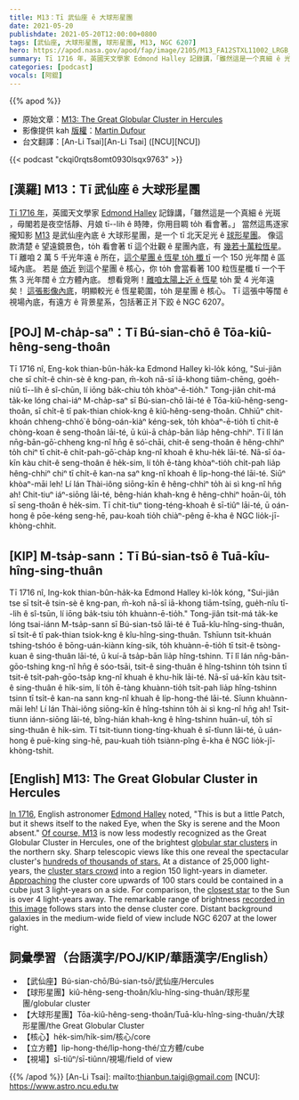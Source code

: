 ```yaml
---
title: M13：Tī 武仙座 ê 大球形星團
date: 2021-05-20
publishdate: 2021-05-20T12:00:00+0800
tags: [武仙座, 大球形星團, 球形星團, M13, NGC 6207]
hero: https://apod.nasa.gov/apod/fap/image/2105/M13_FA12STXL11002_LRGB_2021-05.jpg
summary: Tī 1716 年，英國天文學家 Edmond Halley 記錄講，「雖然這是一个真細 ê 光斑 ，毋閣若是夜空恬靜、月娘 tī--lih ê 時陣，你用目睭 to̍h 看會著。」
categories: [podcast]
vocals: [阿錕]
---
```


{{% apod %}}

- 原始文章：[M13: The Great Globular Cluster in Hercules](https://apod.nasa.gov/apod/ap210520.html)
- 影像提供 kah [版權][copyright]：[Martin Dufour](https://www.astrobin.com/users/martindufour/)
- 台文翻譯：[An-Li Tsai][An-Li Tsai] ([NCU][NCU])

{{< podcast "ckqi0rqts8omt0930lsqx9763" >}}

## [漢羅] M13：Tī 武仙座 ê 大球形星團

[Tī 1716 年][In 1716]，英國天文學家 [Edmond Halley][Edmond Halley] 記錄講，「雖然這是一个真細 ê 光斑 ，毋閣若是夜空恬靜、月娘 tī--lih ê 時陣，你用目睭 to̍h 看會著。」
當然這馬逐家攏知影 [M13][Of course, M13] 是武仙座內底 ê 大球形星團，是一个 tī 北天足光 ê [球形星團][globular star clusters]。
像這款清楚 ê 望遠鏡景色，to̍h 看會著 tī 這个壯觀 ê 星團內底，有 [幾若十萬粒恆星][hundreds of thousands of stars.]。
Tī 離咱 2 萬 5 千光年遠 ê 所在，[這个星團 ê 恆星 to̍h 櫼 tī][cluster stars crowd] 一个 150 光年闊 ê 區域內底。
若是 [倚近][Approaching] 到這个星團 ê 核心，你 to̍h 會當看著 100 粒恆星櫼 tī 一个干焦 3 光年闊 ê 立方體內底。
想看覓咧！[離咱太陽上近 ê 恆星][closest star] to̍h 愛 4 光年遠矣！
[這張影像內底][recorded in this image]，明顯較光 ê 恆星範圍，to̍h 是星團 ê 核心。
Tī 這張中等闊 ê 視場內底，有遠方 ê 背景星系，包括著正爿下跤 ê NGC 6207。

## [POJ] M-cha̍p-saⁿ：Tī Bú-sian-chō ê Tōa-kiû-hêng-seng-thoân

Tī 1716 nî, Eng-kok thian-bûn-ha̍k-ka Edmond Halley kì-lo̍k kóng, "Sui-jiân che sī chi̍t-ê chin-sè ê kng-pan, m̄-koh nā-sī iā-khong tiām-chēng, goe̍h-niû tī--lih ê sî-chūn, lí iōng ba̍k-chiu to̍h khòaⁿ-ē-tio̍h."
Tong-jiân chit-má ta̍k-ke lóng chai-iáⁿ M-cha̍p-saⁿ sī Bú-sian-chō lāi-té ê Tōa-kiû-hêng-seng-thoân, sī chi̍t-ê tī pak-thian chiok-kng ê kiû-hêng-seng-thoân.
Chhiūⁿ chit-khoán chheng-chhó͘ ê bōng-oán-kiàⁿ kéng-sek, to̍h khòaⁿ-ē-tio̍h tī chit-ê chòng-koan ê seng-thoân lāi-té, ū kúi-ā cha̍p-bān lia̍p hêng-chhiⁿ.
Tī lî lán nn̄g-bān-gō͘-chheng kng-nî hn̄g ê só͘-chāi, chit-ê seng-thoân ê hêng-chhiⁿ to̍h chiⁿ tī chit-ê chi̍t-pah-gō͘-cha̍p kng-nî khoah ê khu-he̍k lāi-té.
Nā-sī óa-kīn kàu chit-ê seng-thoân ê he̍k-sim, lí to̍h ē-tàng khòaⁿ-tio̍h chi̍t-pah lia̍p hêng-chhiⁿ chiⁿ tī chi̍t-ê kan-na saⁿ kng-nî khoah ê li̍p-hong-thé lāi-té.
Siūⁿ khòaⁿ-māi leh! Lí lán Thài-iông siōng-kīn ê hêng-chhiⁿ to̍h ài sì kng-nî hn̄g ah!
Chit-tiuⁿ iáⁿ-siōng lāi-té, bêng-hián khah-kng ê hêng-chhiⁿ hoān-ûi, to̍h sī seng-thoân ê he̍k-sim.
Tī chit-tiuⁿ tiong-téng-khoah ê sī-tiûⁿ lāi-té, ū oán-hong ê pōe-kéng seng-hē, pau-koah tio̍h chiàⁿ-pêng ē-kha ê NGC lio̍k-jī-khòng-chhit.


## [KIP] M-tsa̍p-sann：Tī Bú-sian-tsō ê Tuā-kîu-hîng-sing-thuân

Tī 1716 nî, Ing-kok thian-bûn-ha̍k-ka Edmond Halley kì-lo̍k kóng, "Sui-jiân tse sī tsi̍t-ê tsin-sè ê kng-pan, m̄-koh nā-sī iā-khong tiām-tsīng, gue̍h-nîu tī--lih ê sî-tsūn, lí iōng ba̍k-tsiu to̍h khuànn-ē-tio̍h."
Tong-jiân tsit-má ta̍k-ke lóng tsai-iánn M-tsa̍p-sann sī Bú-sian-tsō lāi-té ê Tuā-kîu-hîng-sing-thuân, sī tsi̍t-ê tī pak-thian tsiok-kng ê kîu-hîng-sing-thuân.
Tshīunn tsit-khuán tshing-tshóo ê bōng-uán-kiànn kíng-sik, to̍h khuànn-ē-tio̍h tī tsit-ê tsòng-kuan ê sing-thuân lāi-té, ū kuí-ā tsa̍p-bān lia̍p hîng-tshinn.
Tī lî lán nn̄g-bān-gōo-tshing kng-nî hn̄g ê sóo-tsāi, tsit-ê sing-thuân ê hîng-tshinn to̍h tsinn tī tsit-ê tsi̍t-pah-gōo-tsa̍p kng-nî khuah ê khu-hi̍k lāi-té.
Nā-sī uá-kīn kàu tsit-ê sing-thuân ê hi̍k-sim, lí to̍h ē-tàng khuànn-tio̍h tsi̍t-pah lia̍p hîng-tshinn tsinn tī tsi̍t-ê kan-na sann kng-nî khuah ê li̍p-hong-thé lāi-té.
Sīunn khuànn-māi leh! Lí lán Thài-iông siōng-kīn ê hîng-tshinn to̍h ài sì kng-nî hn̄g ah!
Tsit-tiunn iánn-siōng lāi-té, bîng-hián khah-kng ê hîng-tshinn huān-uî, to̍h sī sing-thuân ê hi̍k-sim.
Tī tsit-tiunn tiong-tíng-khuah ê sī-tîunn lāi-té, ū uán-hong ê puē-kíng sing-hē, pau-kuah tio̍h tsiànn-pîng ē-kha ê NGC lio̍k-jī-khòng-tshit.


## [English] M13: The Great Globular Cluster in Hercules

[In 1716][In 1716], English astronomer [Edmond Halley][Edmond Halley] noted, "This is but a little Patch, but it shews itself to the naked Eye, when the Sky is serene and the Moon absent." [Of course, M13][Of course, M13] is now less modestly recognized as the Great Globular Cluster in Hercules, one of the brightest [globular star clusters][globular star clusters] in the northern sky. Sharp telescopic views like this one reveal the spectacular cluster's [hundreds of thousands of stars.][hundreds of thousands of stars.] At a distance of 25,000 light-years, the [cluster stars crowd][cluster stars crowd] into a region 150 light-years in diameter. [Approaching][Approaching] the cluster core upwards of 100 stars could be contained in a cube just 3 light-years on a side. For comparison, the [closest star][closest star] to the Sun is over 4 light-years away. The remarkable range of brightness [recorded in this image][recorded in this image] follows stars into the dense cluster core. Distant background galaxies in the medium-wide field of view include NGC 6207 at the lower right.

## 詞彙學習（台語漢字/POJ/KIP/華語漢字/English）

- 【武仙座】Bú-sian-chō/Bú-sian-tsō/武仙座/Hercules
- 【球形星團】kiû-hêng-seng-thoân/kîu-hîng-sing-thuân/球形星團/globular cluster
- 【大球形星團】Tōa-kiû-hêng-seng-thoân/Tuā-kîu-hîng-sing-thuân/大球形星團/the Great Globular Cluster
- 【核心】he̍k-sim/hi̍k-sim/核心/core
- 【立方體】li̍p-hong-thé/li̍p-hong-thé/立方體/cube
- 【視場】sī-tiûⁿ/sī-tiûnn/視場/field of view


{{% /apod %}}
[An-Li Tsai]: mailto:thianbun.taigi@gmail.com
[NCU]: https://www.astro.ncu.edu.tw

[copyright]: https://apod.nasa.gov/apod/fap/lib/about_apod.html#srapply

[In 1716]:http://messier.seds.org/xtra/similar/halley_pt.html
[Edmond Halley]:http://www.bbc.co.uk/history/historic_figures/halley_edmond.shtml
[Of course, M13]:http://messier.seds.org/m/m013.html
[globular star clusters]:http://en.wikipedia.org/wiki/Globular_cluster
[hundreds of thousands of stars.]:https://skyandtelescope.org/observing/gobs-of-globs-guide-to-16-spring-globular-clusters/
[cluster stars crowd]:https://hubblesite.org/contents/news-releases/2008/news-2008-40.html
[Approaching]:https://apod.nasa.gov/apod/ap031213.html
[closest star]:https://apod.nasa.gov/apod/ap160825.html
[recorded in this image]:https://www.astrobin.com/n9wcu8/0/
